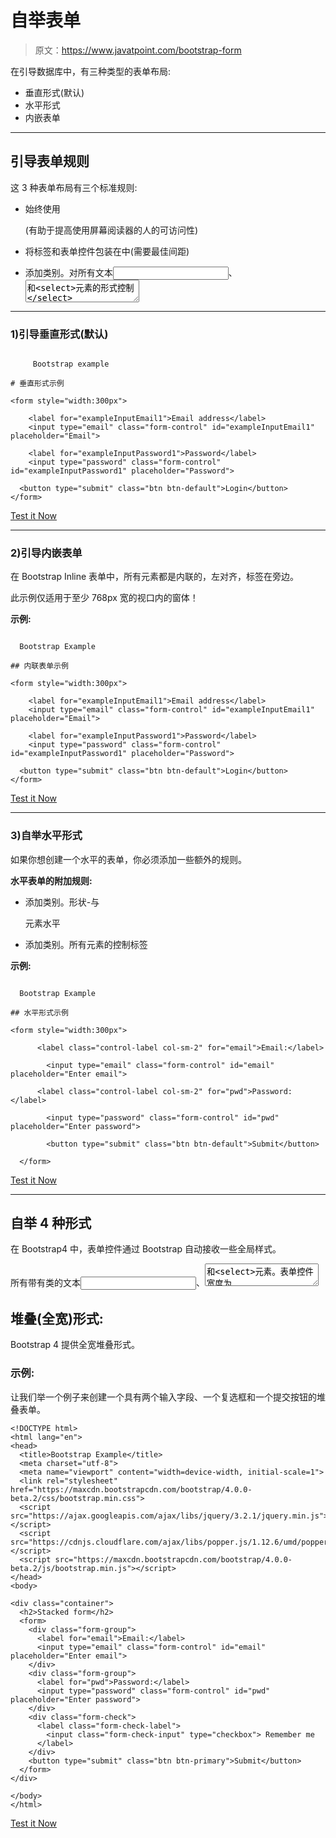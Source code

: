 # 自举表单

> 原文：<https://www.javatpoint.com/bootstrap-form>

在引导数据库中，有三种类型的表单布局:

*   垂直形式(默认)
*   水平形式
*   内嵌表单

* * *

## 引导表单规则

这 3 种表单布局有三个标准规则:

*   始终使用

    <form role="form">(有助于提高使用屏幕阅读器的人的可访问性)</form>

*   将标签和表单控件包装在中(需要最佳间距)
*   添加类别。对所有文本<input>、<textarea>和<select>元素的形式控制</select></textarea>

* * *

### 1)引导垂直形式(默认)

```

     Bootstrap example

# 垂直形式示例

<form style="width:300px">

    <label for="exampleInputEmail1">Email address</label>
    <input type="email" class="form-control" id="exampleInputEmail1" placeholder="Email">

    <label for="exampleInputPassword1">Password</label>
    <input type="password" class="form-control" id="exampleInputPassword1" placeholder="Password">

  <button type="submit" class="btn btn-default">Login</button>
</form>

```

[Test it Now](https://www.javatpoint.com/oprweb/test.jsp?filename=bootstrapform1)

* * *

### 2)引导内嵌表单

在 Bootstrap Inline 表单中，所有元素都是内联的，左对齐，标签在旁边。

此示例仅适用于至少 768px 宽的视口内的窗体！

**示例:**

```

  Bootstrap Example

## 内联表单示例

<form style="width:300px">

    <label for="exampleInputEmail1">Email address</label>
    <input type="email" class="form-control" id="exampleInputEmail1" placeholder="Email">

    <label for="exampleInputPassword1">Password</label>
    <input type="password" class="form-control" id="exampleInputPassword1" placeholder="Password">

  <button type="submit" class="btn btn-default">Login</button>
</form>

```

[Test it Now](https://www.javatpoint.com/oprweb/test.jsp?filename=bootstrapform2)

* * *

### 3)自举水平形式

如果你想创建一个水平的表单，你必须添加一些额外的规则。

**水平表单的附加规则:**

*   添加类别。形状-与

    <form>元素水平</form>

*   添加类别。所有<label>元素的控制标签</label>

**示例:**

```

  Bootstrap Example

## 水平形式示例

<form style="width:300px">

      <label class="control-label col-sm-2" for="email">Email:</label>

        <input type="email" class="form-control" id="email" placeholder="Enter email">

      <label class="control-label col-sm-2" for="pwd">Password:</label>

        <input type="password" class="form-control" id="pwd" placeholder="Enter password">

        <button type="submit" class="btn btn-default">Submit</button>

  </form>

```

[Test it Now](https://www.javatpoint.com/oprweb/test.jsp?filename=bootstrapform3)

* * *

## 自举 4 种形式

在 Bootstrap4 中，表单控件通过 Bootstrap 自动接收一些全局样式。

所有带有类的文本<input>、<textarea>和<select>元素。表单控件宽度为 100%。</select></textarea>

## 堆叠(全宽)形式:

Bootstrap 4 提供全宽堆叠形式。

### 示例:

让我们举一个例子来创建一个具有两个输入字段、一个复选框和一个提交按钮的堆叠表单。

```
<!DOCTYPE html>
<html lang="en">
<head>
  <title>Bootstrap Example</title>
  <meta charset="utf-8">
  <meta name="viewport" content="width=device-width, initial-scale=1">
  <link rel="stylesheet" href="https://maxcdn.bootstrapcdn.com/bootstrap/4.0.0-beta.2/css/bootstrap.min.css">
  <script src="https://ajax.googleapis.com/ajax/libs/jquery/3.2.1/jquery.min.js"></script>
  <script src="https://cdnjs.cloudflare.com/ajax/libs/popper.js/1.12.6/umd/popper.min.js"></script>
  <script src="https://maxcdn.bootstrapcdn.com/bootstrap/4.0.0-beta.2/js/bootstrap.min.js"></script>
</head>
<body>

<div class="container">
  <h2>Stacked form</h2>
  <form>
    <div class="form-group">
      <label for="email">Email:</label>
      <input type="email" class="form-control" id="email" placeholder="Enter email">
    </div>
    <div class="form-group">
      <label for="pwd">Password:</label>
      <input type="password" class="form-control" id="pwd" placeholder="Enter password">
    </div>
    <div class="form-check">
      <label class="form-check-label">
        <input class="form-check-input" type="checkbox"> Remember me
      </label>
    </div>
    <button type="submit" class="btn btn-primary">Submit</button>
  </form>
</div>

</body>
</html>

```

[Test it Now](https://www.javatpoint.com/oprweb/test.jsp?filename=bootstrap4form)